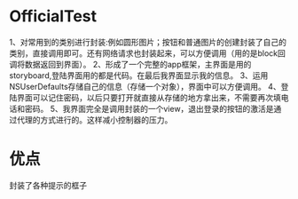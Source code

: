 # OfficialTest
1、对常用到的类别进行封装:例如圆形图片；按钮和普通图片的创建封装了自己的类别，直接调用即可。还有网络请求也封装起来，可以方便调用（用的是block回调将数据返回到界面）。
2、形成了一个完整的app框架，主界面是用的storyboard,登陆界面用的都是代码。在最后我界面显示我的信息。
3、运用NSUserDefaults存储自己的信息（存储一个对象），界面中可以方便调用。
4、登陆界面可以记住密码，以后只要打开就直接从存储的地方拿出来，不需要再次填电话和密码。
5、我界面完全是调用封装的一个view，退出登录的按钮的激活是通过代理的方式进行的。这样减小控制器的压力。


# 优点
封装了各种提示的框子
